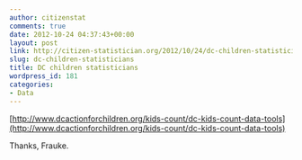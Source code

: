 ```yaml
---
author: citizenstat
comments: true
date: 2012-10-24 04:37:43+00:00
layout: post
link: http://citizen-statistician.org/2012/10/24/dc-children-statisticians/
slug: dc-children-statisticians
title: DC children statisticians
wordpress_id: 181
categories:
- Data
---
```


[http://www.dcactionforchildren.org/kids-count/dc-kids-count-data-tools](http://www.dcactionforchildren.org/kids-count/dc-kids-count-data-tools)

Thanks, Frauke.
